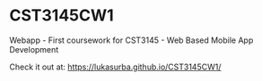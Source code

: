 # CST3145CW1

Webapp - First coursework for CST3145 - Web Based Mobile App Development

Check it out at: https://lukasurba.github.io/CST3145CW1/
                 
